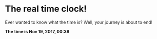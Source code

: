 # The real time clock!

Ever wanted to know what the time is? Well, your journey is about to end!

**The time is Nov 19, 2017, 00:38**